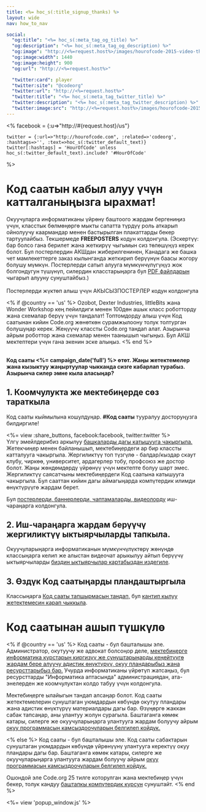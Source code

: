 ```yaml
---
title: <%= hoc_s(:title_signup_thanks) %>
layout: wide
nav: how_to_nav

social:
  "og:title": "<%= hoc_s(:meta_tag_og_title) %>"
  "og:description": "<%= hoc_s(:meta_tag_og_description) %>"
  "og:image": "http://<%=request.host%>/images/hourofcode-2015-video-thumbnail.png"
  "og:image:width": 1440
  "og:image:height": 900
  "og:url": "http://<%=request.host%>"

  "twitter:card": player
  "twitter:site": "@codeorg"
  "twitter:url": "http://<%=request.host%>"
  "twitter:title": "<%= hoc_s(:meta_tag_twitter_title) %>"
  "twitter:description": "<%= hoc_s(:meta_tag_twitter_description) %>"
  "twitter:image:src": "http://<%=request.host%>/images/hourofcode-2015-video-thumbnail.png"
---
```

<%
    facebook = {:u=>"http://#{request.host}/us"}

    twitter = {:url=>"http://hourofcode.com", :related=>'codeorg', :hashtags=>'', :text=>hoc_s(:twitter_default_text)}
    twitter[:hashtags] = 'HourOfCode' unless hoc_s(:twitter_default_text).include? '#HourOfCode'
%>

# Код саатын кабыл алуу үчүн катталганыңызга ырахмат!

Окуучуларга информатиканы үйрөнү баштоого жардам бергениңиз үчүн, класстык бөлмөңөргө мыкты сапатта түрдүү роль аткарып ойнолуучу каармандар менен бастырылган плакаттарды бекер тартуулайбыз. Текшермеде **FREEPOSTERS** кодун колдонгула. (Эскертүү: бар болсо гана берилет жана жеткирүү чыгымын сиз төлөшүңүз керек болот. Бул постерлердин АКШдан жиберилгенинен, Канадага же башка чет мамлекеттерге заказ кылынганда жеткирип берүүнүн баасы жогору болушу мүмкүн. Постерлерди сатып алууга мүмкүнчүлүгүңүз жок болгондугун түшүнүп, силердин класстарыңарга бул [PDF файлдарын ](https://code.org/inspire) чыгарып алууну сунуштайбыз.)  
<br /> Постерлерди жүктөп алыш үчүн</button> АКЫСЫЗПОСТЕРЛЕР кодун колдонгула</p> 

<% if @country == 'us' %> Ozobot, Dexter Industries, littleBits жана Wonder Workshop кең пейилдиги менен 100дөн ашык класс роботторду жана схемалар берүү үчүн тандалат! Топтомдорду алыш үчүн Код саатынан кийин Code.org жөнөткөн сурамжылоону толук толтурган болушуңар керек. Жеңүүчү классты Code.org тандап алат. Азырынча айрым роботтор жана схемалар менен таанышып чыгыңыз. Бул АКШ мектептери үчүн гана экенин эске алыңыз. <% end %>

<br /> **Код сааты <%= campaign_date('full') %> өтөт. Жаңы жетектемелер жана кызыктуу жаңыртуулар чыкканда сизге кабарлап турабыз. Азырынча силер эмне кыла аласыңар?**

## 1. Коомчулукта же мектебиңерде сөз тараткыла

Код сааты кыймылына кошулдуңар. **#Код сааты** тууралуу досторуңузга билдиргиле!

<%= view :share_buttons, facebook:facebook, twitter:twitter %> <br /> Үлгү эмейлдерибиз аркылуу [башкаларды дагы катышууга чакыргыла.](<%= resolve_url('/promote/resources#sample-emails') %>) Жетекчиңер менен байланышып, мектебиңердеги ар бир классты катталууга чакыргыла. Жергиликтүү топ түзгүлө - балдар/кыздар скаут клубу, чиркөө, университет, ардагерлер тобу, профсоюз же достор болот. Жаңы жөндөмдөрдү үйрөнүү үчүн мектепте болуу шарт эмес. Жергиликтүү саясатчыны мектебиңердеги Код саатына катышууга чакыргыла. Бул сааттан кийин дагы аймагыңарда компүтердик илимди өнүктүрүүгө жардам берет.

Бул [постерлерди, баннерлерди, чаптамаларды, видеолорду](<%= resolve_url('/promote/resources') %>) иш-чараңарга колдонгула.

## 2. Иш-чараңарга жардам берүүчү жергиликтүү ыктыярчыларды тапкыла.

Окуучуларыңарга информатиканын мүмкүнчүлүктөрү жөнүндө классыңарга келип же алыстан видеочат арыкылуу айтып берүүчү ыктыярчыларды [биздин ыктыярчылар картабыздан издегиле](<%= resolve_url('https://code.org/volunteer/local') %>).

## 3. Өздүк Код саатыңарды пландаштыргыла

Классыңарга [Код сааты тапшырмасын тандап,](https://hourofcode.com/learn) бул [кантип кылуу жетектемесин карап чыккыла](<%= resolve_url('/how-to') %>).

# Код саатынан ашып түшкүлө

<% if @country == 'us' %> Код сааты - бул башталышы эле. Администратор, окутуучу же адвокат болсоңор деле, [мектебиңерге информатика курстарын киргизүү же сунуштарыңарды кеңейтүүгө жардам бере алуучу адистик өнүктүрүү, окуу пландарыбыз жана ресурсттарыбыз бар.](https://code.org/yourschool) Учурда информатиканы үйрөтүп жатсаңыз, бул ресурсттарды "Информатика аптасында" администрациядан, ата-энелерден же коомчулуктан колдо табуу үчүн колдонгула.

Мектебиңерге ылайыгын тандап алсаңар болот. Код сааты жетектемелерин сунуштаган уюмдардын көбүндө окутуу пландары жана адистик өнүктүрүү материалдары дагы бар. Өзүңөргө жаккан сабак тапсаңар, аны улантуу жолун сурагыла. Баштаганга көмөк катары, силерге же окуучуларыңарга улантууга жардам болуучу айрым [окуу программасын камсыздоочуларын белгилеп койдук.](https://hourofcode.com/beyond)

<% else %> Код сааты - бул башталышы эле. Код сааты сабактарын сунуштаган уюмдардын көбүндө үйрөнүүнү улантууга керектүү окуу пландары дагы бар. Баштаганга көмөк катары, силерге же окуучуларыңарга улантууга жардам болуучу айрым [окуу программасын камсыздоочуларын белгилеп койдук.](https://hourofcode.com/beyond)

Ошондой эле Code.org 25 тилге которулган жана мектебиңер үчүн бекер, толук кандуу [баштапкы компүтердик курсун](https://code.org/educate/curriculum/cs-fundamentals-international) сунуштайт. <% end %>

<%= view 'popup_window.js' %>